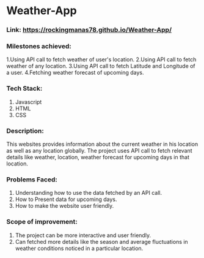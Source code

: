 # Weather-App
### Link: https://rockingmanas78.github.io/Weather-App/
  
### Milestones achieved:
  
  1.Using API call to fetch weather of user's location.
  2.Using API call to fetch weather of any location.
  3.Using API call to fetch Latitude and Longitude of a user.
  4.Fetching weather forecast of upcoming days.
 
### Tech Stack:
  
   1. Javascript
   2. HTML
   3. CSS
  
### Description:
  
This websites provides information about the current weather in his location as well as any location globally.
The project uses API call to fetch relevant details like weather, location, weather forecast for upcoming days in that location.
   
### Problems Faced:
  
1. Understanding how to use the data fetched by an API call.
2. How to Present data for upcoming days.
3. How to make the website user friendly.


### Scope of improvement:
 
  1.  The project can be more interactive and user friendly.
  2.  Can fetched more details like the season and average fluctuations in weather conditions noticed in a particular location.
